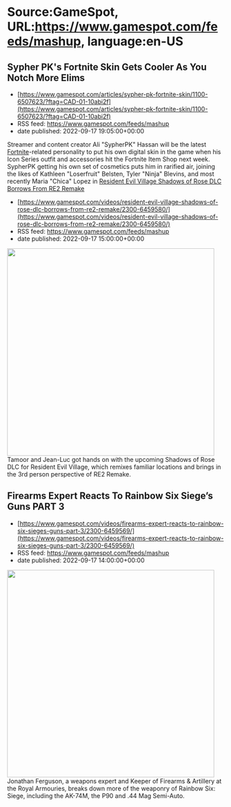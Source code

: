 # Source:GameSpot, URL:https://www.gamespot.com/feeds/mashup, language:en-US

## Sypher PK's Fortnite Skin Gets Cooler As You Notch More Elims
 - [https://www.gamespot.com/articles/sypher-pk-fortnite-skin/1100-6507623/?ftag=CAD-01-10abi2f](https://www.gamespot.com/articles/sypher-pk-fortnite-skin/1100-6507623/?ftag=CAD-01-10abi2f)
 - RSS feed: https://www.gamespot.com/feeds/mashup
 - date published: 2022-09-17 19:05:00+00:00

<p>Streamer and content creator Ali "SypherPK" Hassan will be the latest <a href="https://www.gamespot.com/games/fortnite/">Fortnite</a>-related personality to put his own digital skin in the game when his Icon Series outfit and accessories hit the Fortnite Item Shop next week. SypherPK getting his own set of cosmetics puts him in rarified air, joining the likes of Kathleen "Loserfruit" Belsten, Tyler "Ninja" Blevins, and most recently Maria "Chica" Lopez in <a href="https://www.gamespot.com/gal

## Resident Evil Village Shadows of Rose DLC Borrows From RE2 Remake
 - [https://www.gamespot.com/videos/resident-evil-village-shadows-of-rose-dlc-borrows-from-re2-remake/2300-6459580/](https://www.gamespot.com/videos/resident-evil-village-shadows-of-rose-dlc-borrows-from-re2-remake/2300-6459580/)
 - RSS feed: https://www.gamespot.com/feeds/mashup
 - date published: 2022-09-17 15:00:00+00:00

<img height="480" src="https://www.gamespot.com/a/uploads/square_medium/1352/13527689/4037005-preview_revillagerosedlc_site.jpg" width="480" /> Tamoor and Jean-Luc got hands on with the upcoming Shadows of Rose DLC for Resident Evil Village, which remixes familiar locations and brings in the 3rd person perspective of RE2 Remake.

## Firearms Expert Reacts To Rainbow Six Siege’s Guns PART 3
 - [https://www.gamespot.com/videos/firearms-expert-reacts-to-rainbow-six-sieges-guns-part-3/2300-6459569/](https://www.gamespot.com/videos/firearms-expert-reacts-to-rainbow-six-sieges-guns-part-3/2300-6459569/)
 - RSS feed: https://www.gamespot.com/feeds/mashup
 - date published: 2022-09-17 14:00:00+00:00

<img height="480" src="https://www.gamespot.com/a/uploads/square_medium/1571/15719603/4036757-r6siegep3_site.jpg" width="480" /> Jonathan Ferguson, a weapons expert and Keeper of Firearms &amp; Artillery at the Royal Armouries, breaks down more of the weaponry of Rainbow Six: Siege, including the AK-74M, the P90 and .44 Mag Semi-Auto.

